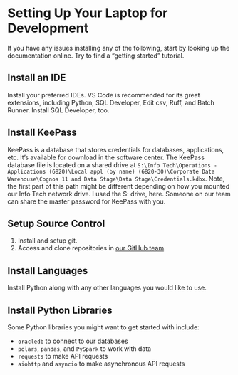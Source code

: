 # Setting Up Your Laptop for Development
If you have any issues installing any of the following, start by looking up the documentation online. Try to find a “getting started” tutorial.

## Install an IDE
Install your preferred IDEs. VS Code is recommended for its great extensions, including Python, SQL Developer, Edit csv, Ruff, and Batch Runner. Install SQL Developer, too.

## Install KeePass
KeePass is a database that stores credentials for databases, applications, etc. It’s available for download in the software center. The KeePass database file is located on a shared drive at `S:\Info Tech\Operations - Applications (6820)\Local appl (by name) (6820-30)\Corporate Data Warehouse\Cognos 11 and Data Stage\Data Stage\Credentials.kdbx`. Note, the first part of this path might be different depending on how you mounted our Info Tech network drive. I used the S: drive, here. Someone on our team can share the master password for KeePass with you.

## Setup Source Control
1. Install and setup git.
2. Access and clone repositories in [our GitHub team](https://github.com/orgs/bcgov/teams/sdpr-corporate-data-warehouse-team). 

## Install Languages
Install Python along with any other languages you would like to use.

## Install Python Libraries
Some Python libraries you might want to get started with include:
- `oracledb` to connect to our databases
- `polars`, `pandas`, and `PySpark` to work with data
- `requests` to make API requests
- `aiohttp` and `asyncio` to make asynchronous API requests

 